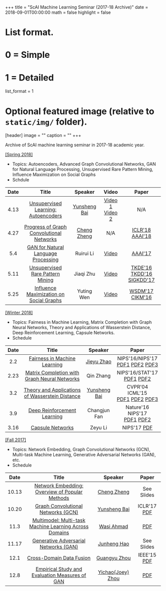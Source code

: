 +++
title = "ScAI Machine Learning Seminar (2017-18 Archive)"
date = 2018-09-01T00:00:00
math = false
highlight = false

# List format.
#   0 = Simple
#   1 = Detailed
list_format = 1

# Optional featured image (relative to `static/img/` folder).
[header]
image = ""
caption = ""
+++

Archive of ScAI machine learning seminar in 2017-18 academic year.

[\[Spring 2018\]](http://yunshengb.com/spring-2018-machine-learning-seminar/)

- Topics: Autoencoders, Advanced Graph Convolutional Networks, GAN for Natural Language Processing, Unsupervised Rare Pattern Mining, Influence Maximization on Social Graphs
- Schdule

| Date | Title | Speaker |  Video | Paper |
|:----:|:-----:|:-------:|:-----:|:----:|
| 4.13 | [Unsupervised Learning: Autoencoders](http://yunshengb.com/wp-content/uploads/2018/04/0412018_unsupervised_learning_autoencoders.pdf) | [Yunsheng Bai](http://yunshengb.com/) | [Video 1](https://youtu.be/FAQrMfENLzY) [Video 2](https://youtu.be/2DGAyX9bthc) | N/A |
| 4.27 | [Progress of Graph Convolutional Networks](http://yunshengb.com/wp-content/uploads/2018/04/GCN-Progress.pdf) |  [Cheng Zheng](https://cheng-cz.github.io/) | N/A | [ICLR'18](https://arxiv.org/abs/1801.10247) [AAAI'18](https://arxiv.org/abs/1801.07455) |
| 5.4 | [GAN for Natural Language Processing](http://yunshengb.com/wp-content/uploads/2018/04/seqgan.pdf) | Ruirui Li | [Video](https://youtu.be/XF0NDdRDTpE) | [AAAI'17](https://arxiv.org/abs/1609.05473) |
| 5.11 | [Unsupervised Rare Pattern Mining](http://yunshengb.com/wp-content/uploads/2018/04/Unsupervised-Rare-Pattern-Mining.pdf) | Jiaqi Zhu | [Video](https://youtu.be/Bt4rYRJJxzU) | [TKDE'16](https://ieeexplore.ieee.org/document/7431989) [TKDD'16](https://dl.acm.org/citation.cfm?id=2898359) [SIGKDD'17](https://arxiv.org/abs/1708.01967) |
| 5.25 | [Influence Maximization on Social Graphs](http://yunshengb.com/wp-content/uploads/2018/05/im_ucla_ml_ytwen0525.pdf) | Yuting Wen | [Video](https://youtu.be/XiELAbdqF9g) | [WSDM'17](https://dl.acm.org/citation.cfm?id=3018705) [CIKM'16](https://dl.acm.org/citation.cfm?id=2983724) |

[\[Winter 2018\]](http://yunshengb.com/winter-2018-machine-learning-seminar/) 

- Topics: Fairness in Machine Learning, Matrix Completion with Graph Neural Networks, Theory and Applications of Wasserstein Distance, Deep Reinforcement Learning, Capsule Networks.
- Schedule

| Date | Title | Speaker |  Paper |
|:----:|:-----:|:-------:|:----:|
| 2.2 | [Fairness in Machine Learning](http://yunshengb.com/wp-content/uploads/2018/02/Fairness-presentation.pdf) | [Jieyu Zhao](http://jyzhao.net/) | NIPS'16/NIPS'17<br>  [PDF1](https://arxiv.org/abs/1709.02012) [PDF2](http://people.cs.vt.edu/~bhuang/papers/yao-nips17.pdf) [PDF3](https://papers.nips.cc/paper/6374-equality-of-opportunity-in-supervised-learning.pdf)    | 
| 2.23 | [Matrix Completion with Graph Neural Networks](http://yunshengb.com/wp-content/uploads/2018/02/Geometric-matrix-completion.pdf) | Qin Zhang | NIPS'16/STAT'17<br> [PDF1](https://papers.nips.cc/paper/6960-geometric-matrix-completion-with-recurrent-multi-graph-neural-networks.pdf) [PDF2](https://arxiv.org/abs/1706.02263) | 
| 3.2 | [Theory and Applications of Wasserstein Distance](http://yunshengb.com/wp-content/uploads/2018/03/03022018_Wasserstein_presentation.pdf) | [Yunsheng Bai](http://yunshengb.com/) | CVPR'04 ICML'15<br> [PDF1](https://arxiv.org/abs/1701.07875) [PDF2](http://www.cs.utexas.edu/~grauman/papers/grauman_darrell_cvpr2004.pdf) [PDF3](http://proceedings.mlr.press/v37/kusnerb15.pdf) |
| 3.9 | [Deep Reinforcement Learning](http://yunshengb.com/wp-content/uploads/2018/03/Seminar_Changjun_Fan.pdf) | Changjun Fan  | Nature'16 NIPS'17 <br>  [PDF1](https://www.nature.com/articles/nature14236) [PDF2](https://arxiv.org/abs/1704.01665) |
| 3.16 | [Capsule Networks](http://yunshengb.com/wp-content/uploads/2018/03/capsnet.pdf) | Zeyu Li | NIPS'17 [PDF](https://arxiv.org/pdf/1710.09829.pdf) |

[\[Fall 2017\]](http://yunshengb.com/fall-2017-machine-learning-seminar/) 

- Topics: Network Embedding, Graph Convolutional Networks (GCN), Multi-task Machine Learning, Generative Adversarial Networks (GAN), etc.
- Schedule

| Date | Title | Speaker | Paper |
|:----:|:-----:|:-------:|:----:|
| 10.13 | [Network Embedding: Overview of Popular Methods](http://yunshengb.com/wp-content/uploads/2017/10/network_embedding_review.pdf) | [Cheng Zheng](https://cheng-cz.github.io/) | See Slides |
| 10.20 | [Graph Convolutional Networks (GCN)](http://yunshengb.com/wp-content/uploads/2017/10/10202017_GCN_Presentation-1.pdf) | [Yunsheng Bai](http://yunshengb.com/) | ICLR'17 [PDF](https://arxiv.org/abs/1609.02907)  |
| 11.3 | [Multimodel: Multi-task Machine Learning Across Domains](http://yunshengb.com/wp-content/uploads/2017/11/Multi-Task-Machine-Learning.pdf) | [Wasi Ahmad](http://wasiahmad.me/) | [PDF](https://arxiv.org/abs/1706.05137) |
| 11.17 | [Generative Adversarial Networks (GAN)](http://yunshengb.com/wp-content/uploads/2017/11/Seminar_GAN-2.pdf) | [Junheng Hao](https://jeffhao.netlify.com/) | See Slides|
| 12.1 | [Cross-Domain Data Fusion](http://yunshengb.com/wp-content/uploads/2017/12/presentation-guangyu.pdf) | [Guangyu Zhou](https://www.linkedin.com/in/guangyuzhou/) | IEEE'15 [PDF](https://ieeexplore.ieee.org/stamp/stamp.jsp?tp=&arnumber=7230259)|
| 12.8 | [Empirical Study and Evaluation Measures of GAN](http://yunshengb.com/wp-content/uploads/2017/12/are-gans-created-equal.pdf) | [Yichao(Joey) Zhou](https://www.linkedin.com/in/zhouyichao/) | [PDF](https://arxiv.org/pdf/1711.10337.pdf)|
